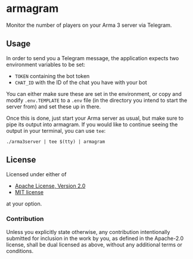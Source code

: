 # armagram

Monitor the number of players on your Arma 3 server via Telegram.

## Usage

In order to send you a Telegram message, the application expects two
environment variables to be set:

- `TOKEN` containing the bot token
- `CHAT_ID` with the ID of the chat you have with your bot

You can either make sure these are set in the environment, or copy and modify
`.env.TEMPLATE` to a `.env` file (in the directory you intend to start the
server from) and set these up in there.

Once this is done, just start your Arma server as usual, but make sure to
pipe its output into armagram. If you would like to continue seeing the output
in your terminal, you can use `tee`:

`./arma3server | tee $(tty) | armagram`

## License

Licensed under either of

- [Apache License, Version 2.0](LICENSE-APACHE)
- [MIT license](LICENSE-MIT)

at your option.

### Contribution

Unless you explicitly state otherwise, any contribution intentionally submitted
for inclusion in the work by you, as defined in the Apache-2.0 license, shall
be dual licensed as above, without any additional terms or conditions.
